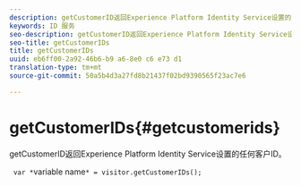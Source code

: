 ```yaml
---
description: getCustomerID返回Experience Platform Identity Service设置的任何客户ID。
keywords: ID 服务
seo-description: getCustomerID返回Experience Platform Identity Service设置的任何客户ID。
seo-title: getCustomerIDs
title: getCustomerIDs
uuid: eb6ff00-2a92-46b6-b9 a6-8e0 c6 e73 d1
translation-type: tm+mt
source-git-commit: 50a5b4d3a27fd8b21437f02bd9390565f23ac7e6

---
```



# getCustomerIDs{#getcustomerids}

getCustomerID返回Experience Platform Identity Service设置的任何客户ID。

<!--
Is there anything else we can say about this??
-->

` var *`variable name`* = visitor.getCustomerIDs();`
